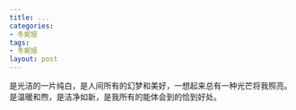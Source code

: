 ```yaml
---
title: ...
categories: 
- 冬妮娅
tags:
- 冬妮娅
layout: post
---
```



是光洁的一片纯白，是人间所有的幻梦和美好，一想起来总有一种光芒将我照亮。是温暖和煦，是洁净如新，是我所有的能体会到的恰到好处。

